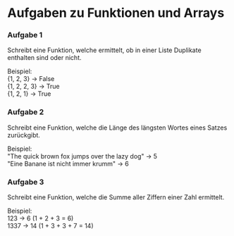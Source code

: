 # Aufgaben zu Funktionen und Arrays

### Aufgabe 1
Schreibt eine Funktion, welche ermittelt, ob in einer Liste Duplikate enthalten sind oder nicht.

Beispiel:  
{1, 2, 3} -> False  
{1, 2, 2, 3} -> True  
{1, 2, 1} -> True  

### Aufgabe 2
Schreibt eine Funktion, welche die Länge des längsten Wortes eines Satzes zurückgibt.

Beispiel:  
"The quick brown fox jumps over the lazy dog" -> 5  
"Eine Banane ist nicht immer krumm" -> 6  

### Aufgabe 3
Schreibt eine Funktion, welche die Summe aller Ziffern einer Zahl ermittelt.

Beispiel:  
123 -> 6 (1 + 2 + 3 = 6)   
1337 -> 14 (1 + 3 + 3 + 7 = 14)

